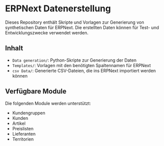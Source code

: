 # ERPNext Datenerstellung

Dieses Repository enthält Skripte und Vorlagen zur Generierung von synthetischen Daten für ERPNext. Die erstellten Daten können für Test- und Entwicklungszwecke verwendet werden.

## Inhalt

- `Data generation/`: Python-Skripte zur Generierung der Daten
- `Templates/`: Vorlagen mit den benötigten Spaltennamen für ERPNext
- `csv Data/`: Generierte CSV-Dateien, die ins ERPNext importiert werden können

## Verfügbare Module

Die folgenden Module werden unterstützt:

- Kundengruppen
- Kunden
- Artikel
- Preislisten
- Lieferanten
- Territorien
